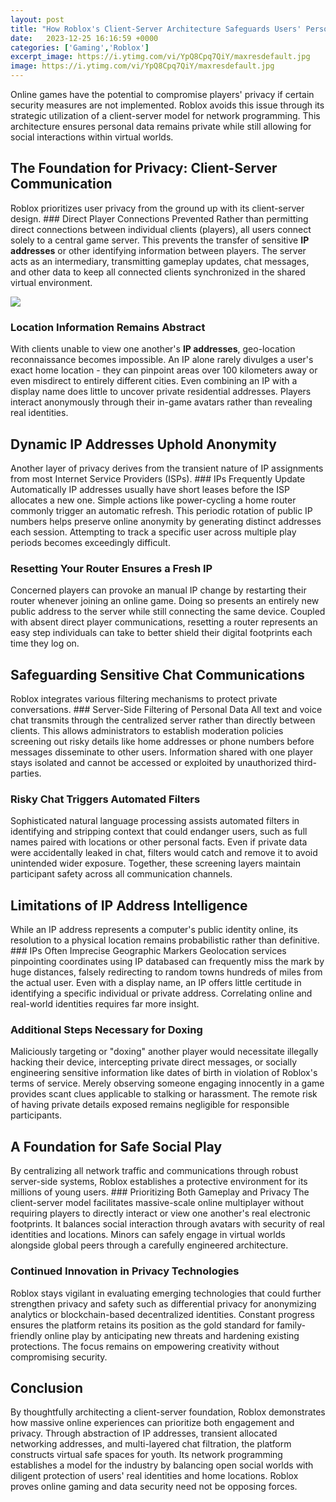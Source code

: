 ```yaml
---
layout: post
title: "How Roblox's Client-Server Architecture Safeguards Users' Personal Information"
date:   2023-12-25 16:16:59 +0000
categories: ['Gaming','Roblox']
excerpt_image: https://i.ytimg.com/vi/YpQ8Cpq7QiY/maxresdefault.jpg
image: https://i.ytimg.com/vi/YpQ8Cpq7QiY/maxresdefault.jpg
---
```


Online games have the potential to compromise players' privacy if certain security measures are not implemented. Roblox avoids this issue through its strategic utilization of a client-server model for network programming. This architecture ensures personal data remains private while still allowing for social interactions within virtual worlds. 
## The Foundation for Privacy: Client-Server Communication
Roblox prioritizes user privacy from the ground up with its client-server design. ### Direct Player Connections Prevented
Rather than permitting direct connections between individual clients (players), all users connect solely to a central game server. This prevents the transfer of sensitive **IP addresses** or other identifying information between players. The server acts as an intermediary, transmitting gameplay updates, chat messages, and other data to keep all connected clients synchronized in the shared virtual environment. 

![](https://i.ytimg.com/vi/YpQ8Cpq7QiY/maxresdefault.jpg)
### Location Information Remains Abstract
With clients unable to view one another's **IP addresses**, geo-location reconnaissance becomes impossible. An IP alone rarely divulges a user's exact home location - they can pinpoint areas over 100 kilometers away or even misdirect to entirely different cities. Even combining an IP with a display name does little to uncover private residential addresses. Players interact anonymously through their in-game avatars rather than revealing real identities.
## Dynamic IP Addresses Uphold Anonymity 
Another layer of privacy derives from the transient nature of IP assignments from most Internet Service Providers (ISPs). ### IPs Frequently Update Automatically
IP addresses usually have short leases before the ISP allocates a new one. Simple actions like power-cycling a home router commonly trigger an automatic refresh. This periodic rotation of public IP numbers helps preserve online anonymity by generating distinct addresses each session. Attempting to track a specific user across multiple play periods becomes exceedingly difficult.
### Resetting Your Router Ensures a Fresh IP 
Concerned players can provoke an manual IP change by restarting their router whenever joining an online game. Doing so presents an entirely new public address to the server while still connecting the same device. Coupled with absent direct player communications, resetting a router represents an easy step individuals can take to better shield their digital footprints each time they log on.
## Safeguarding Sensitive Chat Communications
Roblox integrates various filtering mechanisms to protect private conversations. ### Server-Side Filtering of Personal Data
All text and voice chat transmits through the centralized server rather than directly between clients. This allows administrators to establish moderation policies screening out risky details like home addresses or phone numbers before messages disseminate to other users. Information shared with one player stays isolated and cannot be accessed or exploited by unauthorized third-parties.
### Risky Chat Triggers Automated Filters  
Sophisticated natural language processing assists automated filters in identifying and stripping context that could endanger users, such as full names paired with locations or other personal facts. Even if private data were accidentally leaked in chat, filters would catch and remove it to avoid unintended wider exposure. Together, these screening layers maintain participant safety across all communication channels.
## Limitations of IP Address Intelligence
While an IP address represents a computer's public identity online, its resolution to a physical location remains probabilistic rather than definitive. ### IPs Often Imprecise Geographic Markers
Geolocation services pinpointing coordinates using IP databased can frequently miss the mark by huge distances, falsely redirecting to random towns hundreds of miles from the actual user. Even with a display name, an IP offers little certitude in identifying a specific individual or private address. Correlating online and real-world identities requires far more insight.
### Additional Steps Necessary for Doxing
Maliciously targeting or "doxing" another player would necessitate illegally hacking their device, intercepting private direct messages, or socially engineering sensitive information like dates of birth in violation of Roblox's terms of service. Merely observing someone engaging innocently in a game provides scant clues applicable to stalking or harassment. The remote risk of having private details exposed remains negligible for responsible participants. 
## A Foundation for Safe Social Play
By centralizing all network traffic and communications through robust server-side systems, Roblox establishes a protective environment for its millions of young users. ### Prioritizing Both Gameplay and Privacy 
The client-server model facilitates massive-scale online multiplayer without requiring players to directly interact or view one another's real electronic footprints. It balances social interaction through avatars with security of real identities and locations. Minors can safely engage in virtual worlds alongside global peers through a carefully engineered architecture.
### Continued Innovation in Privacy Technologies
Roblox stays vigilant in evaluating emerging technologies that could further strengthen privacy and safety such as differential privacy for anonymizing analytics or blockchain-based decentralized identities. Constant progress ensures the platform retains its position as the gold standard for family-friendly online play by anticipating new threats and hardening existing protections. The focus remains on empowering creativity without compromising security.
## Conclusion 
By thoughtfully architecting a client-server foundation, Roblox demonstrates how massive online experiences can prioritize both engagement and privacy. Through abstraction of IP addresses, transient allocated networking addresses, and multi-layered chat filtration, the platform constructs virtual safe spaces for youth. Its network programming establishes a model for the industry by balancing open social worlds with diligent protection of users' real identities and home locations. Roblox proves online gaming and data security need not be opposing forces.